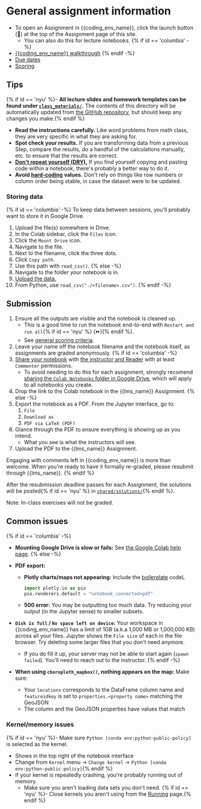 # General assignment information

- To open an Assignment in {{coding_env_name}}, click the launch button (🚀) at the top of the Assignment page of this site.
   - You can also do this for lecture notebooks.
{% if id == 'columbia' -%}
- [{{coding_env_name}} walkthrough](https://columbiauniversity.zoom.us/rec/play/TfO3SbhRcAOSYoOc-HD7M_4d8cMQoAJCrcyJMIuUxfX1k7oX-txkCejsFLKxzrDn17aHDrlmWZumgS43.-J8dPQthf7yG1Iqx)
{% endif -%}
- [Due dates](syllabus.html#schedule)
- [Scoring](syllabus.html#assignment-scoring)

## Tips

{% if id == 'nyu' %}- **All lecture slides and homework templates can be found under [`class_materials/`](https://padmgp-4506001-fall.rcnyu.org/user-redirect/notebooks/class_materials/).** The contents of this directory will be automatically updated from [the GitHub repository](https://github.com/afeld/python-public-policy/tree/{{school_slug}}), but should keep any changes you make.{% endif %}

- **Read the instructions carefully.** Like word problems from math class, they are very specific in what they are asking for.
- **Spot check your results.** If you are transforming data from a previous Step, compare the results, do a handful of the calculations manually, etc. to ensure that the results are correct.
- **[Don't repeat yourself (DRY).](https://dzone.com/articles/is-your-code-dry-or-wet)** If you find yourself copying and pasting code within a notebook, there's probably a better way to do it.
- **Avoid [hard-coding](https://www.quora.com/What-does-hard-coded-something-mean-in-computer-programming-context) values.** Don't rely on things like row numbers or column order being stable, in case the dataset were to be updated.

### Storing data

{% if id == 'columbia' -%}
To keep data between sessions, you'll probably want to store it in Google Drive.

1. Upload the file(s) somewhere in Drive.
1. In the Colab sidebar, click the `Files` icon.
1. Click the `Mount Drive` icon.
1. Navigate to the file.
1. Next to the filename, click the three dots.
1. Click `Copy path`.
1. Use this path with `read_csv()`.
{% else -%}
1. Navigate to the folder your notebook is in.
1. [Upload the data.](https://tljh.jupyter.org/en/latest/howto/content/add-data.html#adding-data-from-your-local-machine)
1. From Python, use `read_csv("./<filename>.csv")`.
{% endif -%}

## Submission

1. Ensure all the outputs are visible and the notebook is cleaned up.
   - This is a good time to run the notebook end-to-end with `Restart and run all`{% if id == 'nyu' %} (⏩){% endif %}.
   - See [general scoring criteria](syllabus.html#assignment-scoring).
1. Leave your name off the notebook filename and the notebook itself, as assignments are graded anonymously.
{% if id == 'columbia' -%}
1. [Share your notebook](https://research.google.com/colaboratory/faq.html#notebook-storage) with [the instructor and Reader](syllabus.html#instructor-information) with at least `Commenter` permissions.
   - To avoid needing to do this for each assignment, strongly recomend [sharing the `Colab Notebooks` folder in Google Drive](https://support.google.com/drive/answer/7166529), which will apply to all notebooks you create.
1. Drop the link to the Colab notebook in the {{lms_name}} Assignment.
{% else -%}
1. Export the notebook as a PDF. From the Jupyter interface, go to:
   1. `File`
   1. `Download as`
   1. `PDF via LaTeX (PDF)`
1. Glance through the PDF to ensure everything is showing up as you intend.
   - What you see is what the instructors will see.
1. Upload the PDF to the {{lms_name}} Assignment.

Engaging with comments left in {{coding_env_name}} is more than welcome. When you're ready to have it formally re-graded, please resubmit through {{lms_name}}.
{% endif %}

After the resubmission deadline passes for each Assignment, the solutions will be posted{% if id == 'nyu' %} in [`shared/solutions/`](https://padmgp-4506001-fall.rcnyu.org/user-redirect/tree/shared/solutions/){% endif %}.

Note: In-class exercises will not be graded.

## Common issues

{% if id == 'columbia' -%}
- **Mounting Google Drive is slow or fails:** See [the Google Colab help page](https://research.google.com/colaboratory/faq.html#drive-timeout).
{% else -%}
- **PDF export:**

  - **Plotly charts/maps not appearing:** Include the [boilerplate](https://whynameitthat.blogspot.com/2013/10/boiler-plate.html) codeL

    ```python
    import plotly.io as pio
    pio.renderers.default = "notebook_connected+pdf"
    ```

  - **500 error:** You may be outputting too much data. Try reducing your output (in the Jupyter sense) to smaller subsets.

- **`Disk is full` / `No space left on device`:** Your workspace in {{coding_env_name}} has a limit of 1GB (a.k.a 1,000 MB or 1,000,000 KB) across all your files. Jupyter shows the `File size` of each in the file browser. Try deleting some larger files that you don't need anymore.
  - If you do fill it up, your server may not be able to start again (`spawn failed`). You'll need to reach out to the instructor.
{% endif -%}
- **When using `choropleth_mapbox()`, nothing appears on the map:** Make sure:
  - Your `locations` corresponds to the DataFrame column name and `featureidkey` is set to `properties.<property name>` matching the GeoJSON
  - The column and the GeoJSON properties have values that match

### Kernel/memory issues

{% if id == 'nyu' %}- Make sure `Python [conda env:python-public-policy]` is selected as the kernel.
  - Shows in the top right of the notebook interface
  - Change from `Kernel` menu → `Change kernel` → `Python [conda env:python-public-policy]`{% endif %}
- If your kernel is repeatedly crashing, you're probably running out of memory.
  - Make sure you aren't loading data sets you don't need.
  {% if id == 'nyu' %}- Close kernels you aren't using from the [Running](https://padmgp-4506001-fall.rcnyu.org/user-redirect/tree#running) page.{% endif %}
